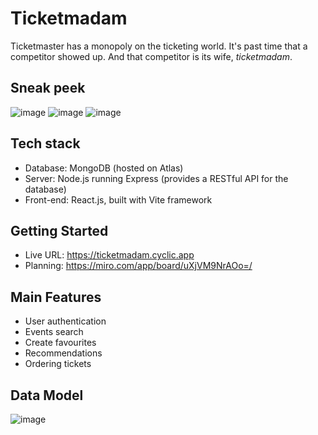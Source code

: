 # Ticketmadam
Ticketmaster has a monopoly on the ticketing world. It's past time that a competitor showed up. And that competitor is its wife, *ticketmadam*.

## Sneak peek 
![image](https://github.com/theophanialee/ticketmadam/assets/131894891/3b13b45b-bfeb-4734-a3dd-d380b53533b3)
![image](https://github.com/theophanialee/ticketmadam/assets/131894891/0f4d906b-296e-46a2-8964-b4c3081af610)
![image](https://github.com/theophanialee/ticketmadam/assets/131894891/d5c0eb73-9754-4cab-a17b-aebb3fc1ea16)


## Tech stack

* Database: MongoDB (hosted on Atlas)
* Server: Node.js running Express (provides a RESTful API for the database)
* Front-end: React.js, built with Vite framework

## Getting Started

* Live URL: https://ticketmadam.cyclic.app
* Planning: https://miro.com/app/board/uXjVM9NrAOo=/

## Main Features
* User authentication
* Events search
* Create favourites
* Recommendations
* Ordering tickets

## Data Model
![image](https://github.com/theophanialee/ticketmadam/assets/131894891/fbe8b54c-7dbe-45c0-8396-bf09680bd9f5)
